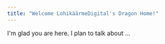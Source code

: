 ```yaml
---
title: "Welcome LohikäärmeDigital's Dragon Home!"
---
```


I'm glad you are here. I plan to talk about ...
